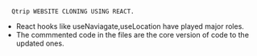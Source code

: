 
      Qtrip WEBSITE CLONING USING REACT.  

- React hooks  like useNaviagate,useLocation have played major roles.
- The commmented code in the files are the core version of code to the updated ones.
